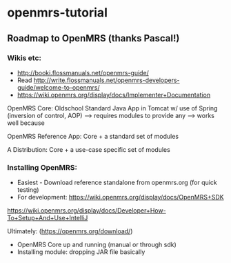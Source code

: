# openmrs-tutorial


## Roadmap to OpenMRS (thanks Pascal!)

### Wikis etc:
- http://booki.flossmanuals.net/openmrs-guide/
- Read http://write.flossmanuals.net/openmrs-developers-guide/welcome-to-openmrs/
- https://wiki.openmrs.org/display/docs/Implementer+Documentation

OpenMRS Core: Oldschool Standard Java App in Tomcat w/ use of Spring (inversion of control, AOP)
--> requires modules to provide any
--> works well because

OpenMRS Reference App: Core + a standard set of modules

A Distribution: Core + a use-case specific set of modules

### Installing OpenMRS:
- Easiest - Download reference standalone from openmrs.org (for quick testing)
- For development: https://wiki.openmrs.org/display/docs/OpenMRS+SDK

https://wiki.openmrs.org/display/docs/Developer+How-To+Setup+And+Use+IntelliJ

Ultimately: (https://openmrs.org/download/)
- OpenMRS Core up and running (manual or through sdk)
- Installing module: dropping JAR file basically

